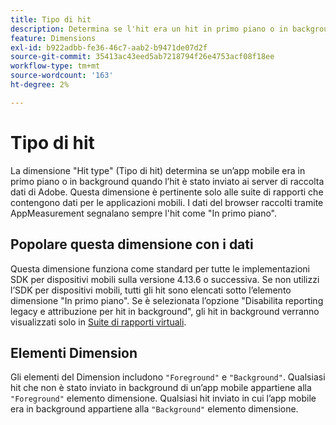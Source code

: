 ```yaml
---
title: Tipo di hit
description: Determina se l'hit era un hit in primo piano o in background.
feature: Dimensions
exl-id: b922adbb-fe36-46c7-aab2-b9471de07d2f
source-git-commit: 35413ac43eed5ab7218794f26e4753acf08f18ee
workflow-type: tm+mt
source-wordcount: '163'
ht-degree: 2%

---
```


# Tipo di hit

La dimensione &quot;Hit type&quot; (Tipo di hit) determina se un’app mobile era in primo piano o in background quando l’hit è stato inviato ai server di raccolta dati di Adobe. Questa dimensione è pertinente solo alle suite di rapporti che contengono dati per le applicazioni mobili. I dati del browser raccolti tramite AppMeasurement segnalano sempre l&#39;hit come &quot;In primo piano&quot;.

## Popolare questa dimensione con i dati

Questa dimensione funziona come standard per tutte le implementazioni SDK per dispositivi mobili sulla versione 4.13.6 o successiva. Se non utilizzi l’SDK per dispositivi mobili, tutti gli hit sono elencati sotto l’elemento dimensione &quot;In primo piano&quot;. Se è selezionata l’opzione &quot;Disabilita reporting legacy e attribuzione per hit in background&quot;, gli hit in background verranno visualizzati solo in [Suite di rapporti virtuali](../vrs/vrs-mobile-visit-processing.md).

## Elementi Dimension

Gli elementi del Dimension includono `"Foreground"` e `"Background"`. Qualsiasi hit che non è stato inviato in background di un’app mobile appartiene alla `"Foreground"` elemento dimensione. Qualsiasi hit inviato in cui l’app mobile era in background appartiene alla `"Background"` elemento dimensione.
